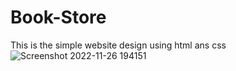 # Book-Store
This is the simple website design using html ans css
![Screenshot 2022-11-26 194151](https://user-images.githubusercontent.com/109779645/204093331-ceaa7691-4b3a-44fc-8ce2-b2857a3ef55f.png)

